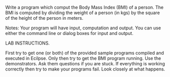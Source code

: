 Write a program which comput the Body Mass Index (BMI) of a person.  The BMI is computed by dividing the weight of a person (in kgs) by the square of the height of the person in meters.

Notes:
Your program will have input, computation and output.
You can use either the command line or dialog boxes for input and output.

LAB INSTRUCTIONS.

First try to get one (or both) of the provided sample programs compiled and executed in Ecilpse.
Only then try to get the BMI program running.
Use the demonstrators.  Ask them questions if you are stuck.
If everything is working correctly then try to make your programs fail.  Look closely at what happens.
